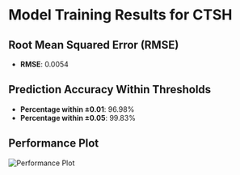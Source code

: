 # Model Training Results for CTSH

## Root Mean Squared Error (RMSE)
- **RMSE**: 0.0054

## Prediction Accuracy Within Thresholds
- **Percentage within ±0.01**: 96.98%
- **Percentage within ±0.05**: 99.83%

## Performance Plot
![Performance Plot](../imgs/CTSH.png)

